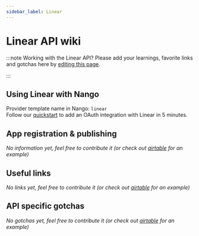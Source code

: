 ```yaml
---
sidebar_label: Linear
---
```


# Linear API wiki

:::note Working with the Linear API?
Please add your learnings, favorite links and gotchas here by [editing this page](https://github.com/nangohq/nango/tree/master/docs/docs/providers/linear.md).

:::

## Using Linear with Nango

Provider template name in Nango: `linear`  
Follow our [quickstart](../quickstart.md) to add an OAuth integration with Linear in 5 minutes.

## App registration & publishing

_No information yet, feel free to contribute it (or check out [airtable](airtable.md) for an example)_

## Useful links

_No links yet, feel free to contribute it (or check out [airtable](airtable.md) for an example)_

## API specific gotchas

_No gotchas yet, feel free to contribute it (or check out [airtable](airtable.md) for an example)_
